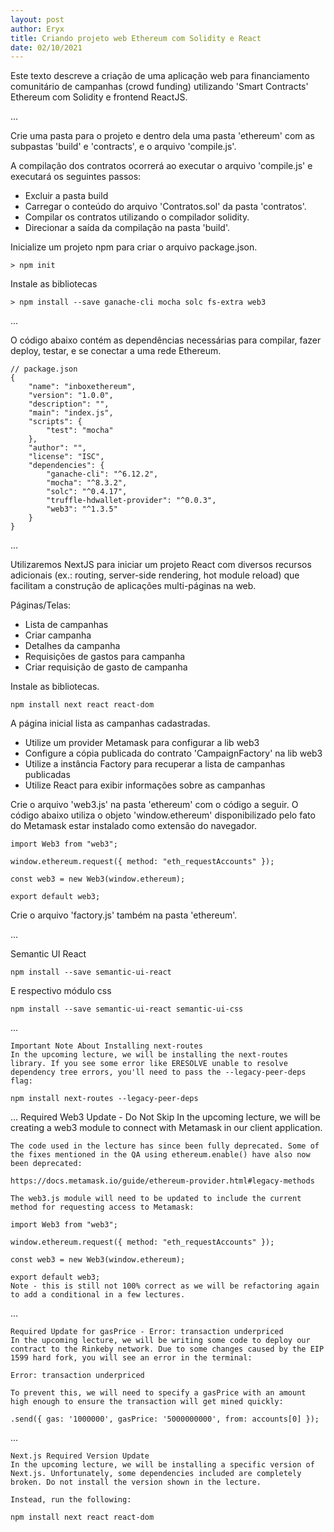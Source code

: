 ```yaml
---
layout: post
author: Eryx
title: Criando projeto web Ethereum com Solidity e React
date: 02/10/2021
---
```


Este texto descreve a criação de uma aplicação web para financiamento comunitário de campanhas (crowd funding) utilizando 'Smart Contracts' Ethereum com Solidity e frontend ReactJS.

...

Crie uma pasta para o projeto e dentro dela uma pasta 'ethereum' com as subpastas 'build' e 'contracts', e o arquivo 'compile.js'.

A compilação dos contratos ocorrerá ao executar o arquivo 'compile.js' e executará os seguintes passos:

* Excluir a pasta build
* Carregar o conteúdo do arquivo 'Contratos.sol' da pasta 'contratos'.
* Compilar os contratos utilizando o compilador solidity.
* Direcionar a saída da compilação na pasta 'build'.

Inicialize um projeto npm para criar o arquivo package.json.

    > npm init

Instale as bibliotecas

    > npm install --save ganache-cli mocha solc fs-extra web3

...

O código abaixo contém as dependências necessárias para compilar, fazer deploy, testar, e se conectar a uma rede Ethereum.

    // package.json 
    {
        "name": "inboxethereum",
        "version": "1.0.0",
        "description": "",
        "main": "index.js",
        "scripts": {
            "test": "mocha"
        },
        "author": "",
        "license": "ISC",
        "dependencies": {
            "ganache-cli": "^6.12.2",
            "mocha": "^8.3.2",
            "solc": "^0.4.17",
            "truffle-hdwallet-provider": "^0.0.3",
            "web3": "^1.3.5"
        }
    }



...

Utilizaremos NextJS para iniciar um projeto React com diversos recursos adicionais (ex.: routing, server-side rendering, hot module reload) que facilitam a construção de aplicações multi-páginas na web.

Páginas/Telas: 

* Lista de campanhas
* Criar campanha
* Detalhes da campanha
* Requisições de gastos para campanha
* Criar requisição de gasto de campanha

Instale as bibliotecas.

    npm install next react react-dom

A página inicial lista as campanhas cadastradas.

* Utilize um provider Metamask para configurar a lib web3
* Configure a cópia publicada do contrato 'CampaignFactory' na lib web3
* Utilize a instância Factory para recuperar a lista de campanhas publicadas
* Utilize React para exibir informações sobre as campanhas

Crie o arquivo 'web3.js' na pasta 'ethereum' com o código a seguir. O código abaixo utiliza o objeto 'window.ethereum' disponibilizado pelo fato do Metamask estar instalado como extensão do navegador.

    import Web3 from "web3";
    
    window.ethereum.request({ method: "eth_requestAccounts" });
    
    const web3 = new Web3(window.ethereum);
    
    export default web3;

Crie o arquivo 'factory.js' também na pasta 'ethereum'.

...

Semantic UI React

    npm install --save semantic-ui-react

E respectivo módulo css

    npm install --save semantic-ui-react semantic-ui-css

...

    Important Note About Installing next-routes
    In the upcoming lecture, we will be installing the next-routes library. If you see some error like ERESOLVE unable to resolve dependency tree errors, you'll need to pass the --legacy-peer-deps flag:

    npm install next-routes --legacy-peer-deps

...
    Required Web3 Update - Do Not Skip
    In the upcoming lecture, we will be creating a web3 module to connect with Metamask in our client application.

    The code used in the lecture has since been fully deprecated. Some of the fixes mentioned in the QA using ethereum.enable() have also now been deprecated:

    https://docs.metamask.io/guide/ethereum-provider.html#legacy-methods

    The web3.js module will need to be updated to include the current method for requesting access to Metamask:

    import Web3 from "web3";
    
    window.ethereum.request({ method: "eth_requestAccounts" });
    
    const web3 = new Web3(window.ethereum);
    
    export default web3;
    Note - this is still not 100% correct as we will be refactoring again to add a conditional in a few lectures.

...

    Required Update for gasPrice - Error: transaction underpriced
    In the upcoming lecture, we will be writing some code to deploy our contract to the Rinkeby network. Due to some changes caused by the EIP 1599 hard fork, you will see an error in the terminal:

    Error: transaction underpriced

    To prevent this, we will need to specify a gasPrice with an amount high enough to ensure the transaction will get mined quickly:

    .send({ gas: '1000000', gasPrice: '5000000000', from: accounts[0] });

...

    Next.js Required Version Update
    In the upcoming lecture, we will be installing a specific version of Next.js. Unfortunately, some dependencies included are completely broken. Do not install the version shown in the lecture.

    Instead, run the following:

    npm install next react react-dom

